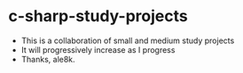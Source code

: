 # c-sharp-study-projects

- This is a collaboration of small and medium study projects
- It will progressively increase as I progress
- Thanks, ale8k.
